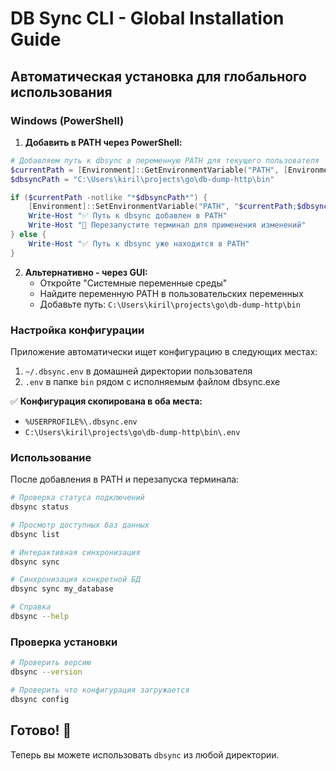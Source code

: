 # DB Sync CLI - Global Installation Guide

## Автоматическая установка для глобального использования

### Windows (PowerShell)

1. **Добавить в PATH через PowerShell:**
```powershell
# Добавляем путь к dbsync в переменную PATH для текущего пользователя
$currentPath = [Environment]::GetEnvironmentVariable("PATH", [EnvironmentVariableTarget]::User)
$dbsyncPath = "C:\Users\kiril\projects\go\db-dump-http\bin"

if ($currentPath -notlike "*$dbsyncPath*") {
    [Environment]::SetEnvironmentVariable("PATH", "$currentPath;$dbsyncPath", [EnvironmentVariableTarget]::User)
    Write-Host "✅ Путь к dbsync добавлен в PATH"
    Write-Host "🔄 Перезапустите терминал для применения изменений"
} else {
    Write-Host "✅ Путь к dbsync уже находится в PATH"
}
```

2. **Альтернативно - через GUI:**
   - Откройте "Системные переменные среды"
   - Найдите переменную PATH в пользовательских переменных
   - Добавьте путь: `C:\Users\kiril\projects\go\db-dump-http\bin`

### Настройка конфигурации

Приложение автоматически ищет конфигурацию в следующих местах:
1. `~/.dbsync.env` в домашней директории пользователя  
2. `.env` в папке `bin` рядом с исполняемым файлом dbsync.exe

✅ **Конфигурация скопирована в оба места:**
- `%USERPROFILE%\.dbsync.env` 
- `C:\Users\kiril\projects\go\db-dump-http\bin\.env`

### Использование

После добавления в PATH и перезапуска терминала:

```bash
# Проверка статуса подключений
dbsync status

# Просмотр доступных баз данных
dbsync list

# Интерактивная синхронизация
dbsync sync

# Синхронизация конкретной БД
dbsync sync my_database

# Справка
dbsync --help
```

### Проверка установки

```bash
# Проверить версию
dbsync --version

# Проверить что конфигурация загружается
dbsync config
```

## Готово! 🚀

Теперь вы можете использовать `dbsync` из любой директории.
